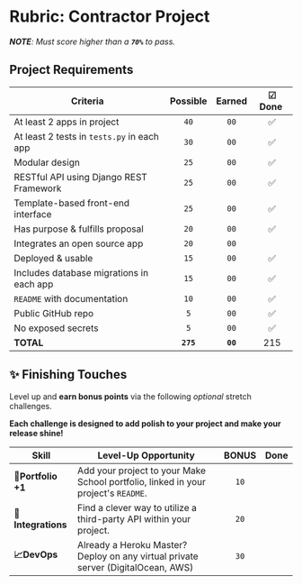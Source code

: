# Rubric: Contractor Project

_**NOTE**: Must score higher than a **`70%`** to pass._

## Project Requirements

| Criteria                                   | Possible  |  Earned  | ☑ Done ️ |
| ------------------------------------------ | :-------: | :------: | :------: |
| At least 2 apps in project                 |   `40`    |   `00`   |    :white_check_mark:      |
| At least 2 tests in `tests.py` in each app |   `30`    |   `00`   |      :white_check_mark:    |
| Modular design                             |   `25`    |   `00`   |     :white_check_mark:     |
| RESTful API using Django REST Framework    |   `25`    |   `00`   |      :white_check_mark:    |
| Template-based front-end interface         |   `25`    |   `00`   |     :white_check_mark:     |
| Has purpose & fulfills proposal            |   `20`    |   `00`   |      :white_check_mark:    |
| Integrates an open source app              |   `20`    |   `00`   |          |
| Deployed & usable                          |   `15`    |   `00`   |     :white_check_mark:     |
| Includes database migrations in each app   |   `15`    |   `00`   |      :white_check_mark:    |
| `README` with documentation                |   `10`    |   `00`   |  :white_check_mark:        |
| Public GitHub repo                         |    `5`    |   `00`   |     :white_check_mark:     |
| No exposed secrets                         |    `5`    |   `00`   |      :white_check_mark:    |
| **TOTAL**                                  | **`275`** | **`00`** |      215    |

## ✨ Finishing Touches

Level up and **earn bonus points** via the following _optional_ stretch challenges.

**Each challenge is designed to add polish to your project and make your release shine!**

| Skill              | Level-Up Opportunity                                                               | BONUS | Done |
| ------------------ | ---------------------------------------------------------------------------------- | :---: | :---:|
| **🎉Portfolio +1** | Add your project to your Make School portfolio, linked in your project's `README`. | `10`  |      |
| **🔌Integrations** | Find a clever way to utilize a third-party API within your project.                | `20`  |      |
| **📈DevOps**       | Already a Heroku Master? Deploy on any virtual private server (DigitalOcean, AWS)  | `30`  |      |
